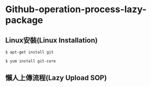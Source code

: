 # Github-operation-process-lazy-package



## Linux安裝(Linux Installation)

`$ apt-get install git`

`$ yum install git-core`



## 懶人上傳流程(Lazy Upload SOP)